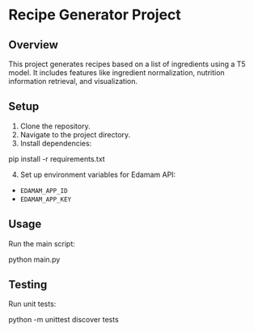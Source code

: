 # Recipe Generator Project

## Overview

This project generates recipes based on a list of ingredients using a T5 model. It includes features like ingredient normalization, nutrition information retrieval, and visualization.

## Setup

1. Clone the repository.
2. Navigate to the project directory.
3. Install dependencies:

pip install -r requirements.txt


4. Set up environment variables for Edamam API:

- `EDAMAM_APP_ID`
- `EDAMAM_APP_KEY`

## Usage

Run the main script: 

python main.py


## Testing

Run unit tests:

python -m unittest discover tests
